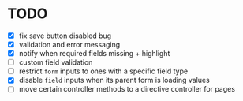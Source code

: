 # TODO

- [x] fix save button disabled bug
- [x] validation and error messaging
- [x] notify when required fields missing + highlight
- [ ] custom field validation
- [ ] restrict `form` inputs to ones with a specific field type
- [x] disable `field` inputs when its parent form is loading values
- [ ] move certain controller methods to a directive controller for pages 
